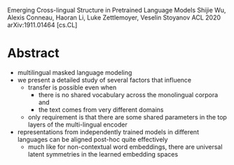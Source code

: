 Emerging Cross-lingual Structure in Pretrained Language Models
Shijie Wu, Alexis Conneau, Haoran Li, Luke Zettlemoyer, Veselin Stoyanov
ACL 2020 arXiv:1911.01464 [cs.CL]

# Abstract

* multilingual masked language modeling
* we present a detailed study of several factors that influence
  * transfer is possible even when 
    * there is no shared vocabulary across the monolingual corpora and
    * the text comes from very different domains
  * only requirement is that there are some shared parameters in the top layers
    of the multi-lingual encoder
* representations from independently trained models in different languages can
  be aligned post-hoc quite effectively
  * much like for non-contextual word embeddings, there are 
    universal latent symmetries in the learned embedding spaces
